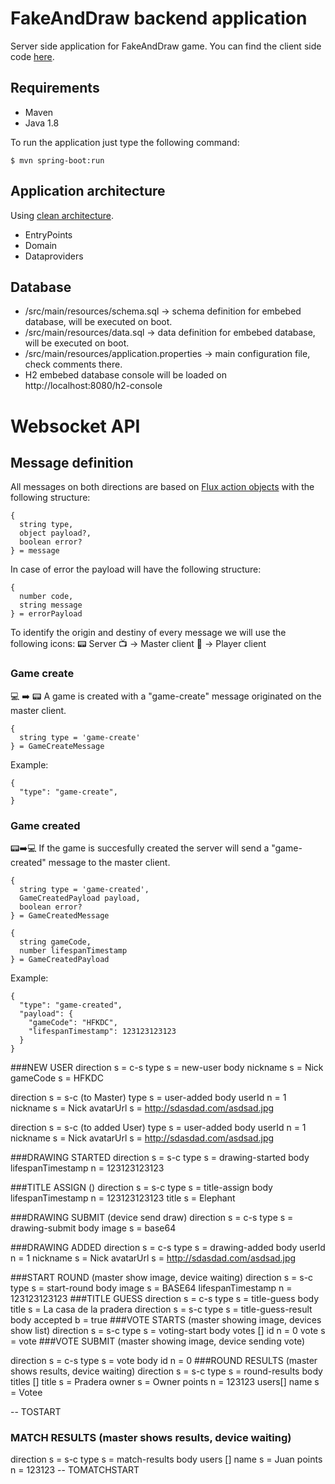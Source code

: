 # FakeAndDraw backend application
Server side application for FakeAndDraw game.
You can find the client side code [here](https://github.com/dalogax/FakeAndDrawFront).


## Requirements
- Maven
- Java 1.8

To run the application just type the following command:
```
$ mvn spring-boot:run
```

## Application architecture
Using [clean architecture](https://github.com/mattia-battiston/clean-architecture-example).

- EntryPoints
- Domain
- Dataproviders

## Database
- /src/main/resources/schema.sql -> schema definition for embebed database, will be executed on boot.
- /src/main/resources/data.sql -> data definition for embebed database, will be executed on boot.
- /src/main/resources/application.properties -> main configuration file, check comments there.
- H2 embebed database console will be loaded on http://localhost:8080/h2-console
  

# Websocket API

## Message definition

All messages on both directions are based on [Flux action objects](https://github.com/redux-utilities/flux-standard-action) with the following structure:

```
{
  string type,
  object payload?,
  boolean error?
} = message
```
In case of error the payload will have the following structure:
```
{
  number code,
  string message
} = errorPayload
```
To identify the origin and destiny of every message we will use the following icons:
:pager: Server
:tv: -> Master client
:iphone: -> Player client

### Game create
:computer: :arrow_right: :pager:
A game is created with a "game-create" message originated on the master client.
```
{
  string type = 'game-create'
} = GameCreateMessage
```
Example:
```
{
  "type": "game-create",
}
```
### Game created
:pager::arrow_right::computer:
If the game is succesfully created the server will send a "game-created" message to the master client.
```
{
  string type = 'game-created',
  GameCreatedPayload payload,
  boolean error?
} = GameCreatedMessage

{
  string gameCode,
  number lifespanTimestamp
} = GameCreatedPayload
```
Example:
```
{
  "type": "game-created",
  "payload": {
    "gameCode": "HFKDC",
    "lifespanTimestamp": 123123123123 
  }
}
```

###NEW USER
direction s = c-s
type s = new-user
body
  nickname s = Nick
  gameCode s = HFKDC
  
direction s = s-c (to Master)
type s = user-added
body
  userId n = 1
  nickname s = Nick
  avatarUrl s = http://sdasdad.com/asdsad.jpg
  
direction s = s-c (to added User)
type s = user-added
body
  userId n = 1
  nickname s = Nick
  avatarUrl s = http://sdasdad.com/asdsad.jpg
  
###DRAWING STARTED
direction s = s-c
type s = drawing-started
body
	lifespanTimestamp n = 123123123123

###TITLE ASSIGN ()
direction s = s-c
type s = title-assign
body
  	lifespanTimestamp n = 123123123123
  	title s = Elephant
  
###DRAWING SUBMIT (device send draw)
direction s = c-s
type s = drawing-submit
body
  image s = base64
  
###DRAWING ADDED
direction s = c-s
type s = drawing-added
body
    userId n = 1
    nickname s = Nick
    avatarUrl s = http://sdasdad.com/asdsad.jpg
 
###START ROUND (master show image, device waiting)
direction s = s-c
type s = start-round
body
  image s = BASE64
  lifespanTimestamp n = 123123123123
###TITLE GUESS
direction s = c-s
type s = title-guess
body
  title s = La casa de la pradera
direction s = s-c
type s = title-guess-result
body
  accepted b = true
###VOTE STARTS (master showing image, devices show list)
direction s = s-c
type s = voting-start
body
  votes []
    id n = 0
    vote s = vote
###VOTE SUBMIT (master showing image, device sending vote)
    
direction s = c-s
type s = vote
body
  id n = 0
###ROUND RESULTS (master shows results, device waiting)
direction s = s-c
type s = round-results
body
  titles []
    title s = Pradera
    owner s = Owner
    points n = 123123
    users[]
      name s = Votee
    
 -- TOSTART
### MATCH RESULTS (master shows results, device waiting)
direction s = s-c
type s = match-results
body
  users []
    name s = Juan
    points n = 123123
-- TOMATCHSTART
